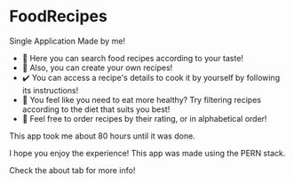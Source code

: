 # FoodRecipes
Single Application Made by me!

- 🍔 Here you can search food recipes according to your taste!
- 🍴 Also, you can create your own recipes!
- ✔️ You can access a recipe's details to cook it by yourself by following its instructions!
- 🚫 You feel like you need to eat more healthy? Try filtering recipes according to the diet that suits you best!
- 🔄 Feel free to order recipes by their rating, or in alphabetical order!

This app took me about 80 hours until it was done.

I hope you enjoy the experience!
This app was made using the PERN stack.

Check the about tab for more info!
